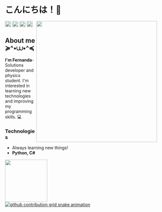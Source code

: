 <!-- Main Title -->
# こんにちは！🍄

<!-- Girl dancing GIF -->
<div>
  <a href="https://github.com/fernanda3lias">
  <img align='right' src='https://media.tenor.com/moaQHad4VcMAAAAi/ram-dance.gif' width='400px'>
</div> 

<!-- Social media links -->
<div>
  <a href = "https://discord.gg/pAhsE5xz"><img height=20px; loading="lazy" src="https://img.shields.io/badge/-Discord-9146FF?style=for-the-badge&logo=discord&logoColor=white" target="_blank"></a> 
  <a href = "https://github.com/fernanda3lias"><img height=20px; loading="lazy" src="https://img.shields.io/badge/-GitHub-FF00CD?style=for-the-badge&logo=github&logoColor=white" target="_blank"></a>  
  <a href = "mailto:fernanda.eliasct@gmail.com"><img height=20px; loading="lazy" src="https://img.shields.io/badge/Gmail-D14836?style=for-the-badge&logo=gmail&logoColor=white" target="_blank"></a>
  <a href="https://www.linkedin.com/in/fernanda3lias/" target="_blank"><img height=20px; loading="lazy" src="https://img.shields.io/badge/-LinkedIn-00AEFF?style=for-the-badge&logo=linkedin&logoColor=white"     target="_blank"></a>   
</div>

<!-- About me-->
<div>
  <h2>About me ≽^•⩊•^≼</h2>
  <b>I'm Fernanda</b>- Solutions developer and physics student. I'm interested in learning new technologies and improving my programming skills. 💻
</div>

<!-- Technologies -->
<div>
  <h3>Technologies</h3>
  <ul>
    <li>Always learning new things!</li>
    <li><b>Python, C#</b></li>
  </ul>
</div>

<!-- Language status -->
<div>
  <a href="https://github.com/fernanda3lias">
  <img loading="lazy" height="140em" src="https://github-readme-stats.vercel.app/api/top-langs/?username=fernanda3lias&layout=compact&langs_count=7&theme=dracula"/>
</div>

<!-- Snake -->
<div>
  <picture>
    <source
      media="(prefers-color-scheme: dark)"
      srcset="https://github.com/fernanda3lias/fernanda3lias/blob/output/github-contribution-grid-snake-dark.svg"
    />
    <source
      media="(prefers-color-scheme: light)"
      srcset="https://github.com/seu-usuário-aqui/seu-usuário-aqui/blob/output/github-contribution-grid-snake.svg"
    />
    <img
      alt="github contribution grid snake animation"
      src="https://github.com/seu-usuário-aqui/seu-usuário-aqui/blob/output/github-contribution-grid-snake.svg"
    />
  </picture>
</div>
